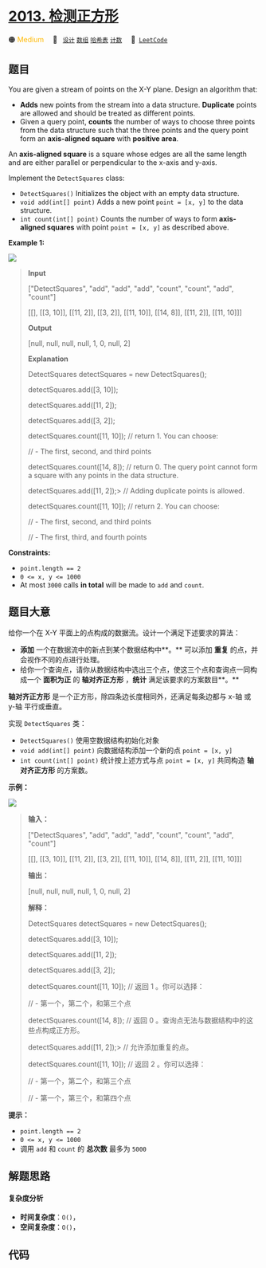 # [2013. 检测正方形](https://leetcode.com/problems/detect-squares)

🟠 <font color=#ffb800>Medium</font>&emsp; 🔖&ensp; [`设计`](/tag/design.md) [`数组`](/tag/array.md) [`哈希表`](/tag/hash-table.md) [`计数`](/tag/counting.md)&emsp; 🔗&ensp;[`LeetCode`](https://leetcode.com/problems/detect-squares)

## 题目

You are given a stream of points on the X-Y plane. Design an algorithm that:

  * **Adds** new points from the stream into a data structure. **Duplicate** points are allowed and should be treated as different points.
  * Given a query point, **counts** the number of ways to choose three points from the data structure such that the three points and the query point form an **axis-aligned square** with **positive area**.

An **axis-aligned square** is a square whose edges are all the same length and
are either parallel or perpendicular to the x-axis and y-axis.

Implement the `DetectSquares` class:

  * `DetectSquares()` Initializes the object with an empty data structure.
  * `void add(int[] point)` Adds a new point `point = [x, y]` to the data structure.
  * `int count(int[] point)` Counts the number of ways to form **axis-aligned squares** with point `point = [x, y]` as described above.



**Example 1:**

![](https://assets.leetcode.com/uploads/2021/09/01/image.png)

> 
> 
> 
> 
> 
> **Input**
> 
> ["DetectSquares", "add", "add", "add", "count", "count", "add", "count"]
> 
> [[], [[3, 10]], [[11, 2]], [[3, 2]], [[11, 10]], [[14, 8]], [[11, 2]], [[11, 10]]]
> 
> **Output**
> 
> [null, null, null, null, 1, 0, null, 2]
> 
> 
> 
> **Explanation**
> 
> DetectSquares detectSquares = new DetectSquares();
> 
> detectSquares.add([3, 10]);
> 
> detectSquares.add([11, 2]);
> 
> detectSquares.add([3, 2]);
> 
> detectSquares.count([11, 10]); // return 1. You can choose:
> 
> > 
> > 
> > 
> > 
> > 
> > 
> > 
>    //   - The first, second, and third points
> 
> detectSquares.count([14, 8]);  // return 0. The query point cannot form a square with any points in the data structure.
> 
> detectSquares.add([11, 2]);> 
> // Adding duplicate points is allowed.
> 
> detectSquares.count([11, 10]); // return 2. You can choose:
> 
> > 
> > 
> > 
> > 
> > 
> > 
> > 
>    //   - The first, second, and third points
> 
> > 
> > 
> > 
> > 
> > 
> > 
> > 
>    //   - The first, third, and fourth points

**Constraints:**

  * `point.length == 2`
  * `0 <= x, y <= 1000`
  * At most `3000` calls **in total** will be made to `add` and `count`.


## 题目大意

给你一个在 X-Y 平面上的点构成的数据流。设计一个满足下述要求的算法：

  * **添加** 一个在数据流中的新点到某个数据结构中**。** 可以添加 **重复** 的点，并会视作不同的点进行处理。
  * 给你一个查询点，请你从数据结构中选出三个点，使这三个点和查询点一同构成一个 **面积为正** 的 **轴对齐正方形** ，**统计** 满足该要求的方案数目**。**

**轴对齐正方形** 是一个正方形，除四条边长度相同外，还满足每条边都与 x-轴 或 y-轴 平行或垂直。

实现 `DetectSquares` 类：

  * `DetectSquares()` 使用空数据结构初始化对象
  * `void add(int[] point)` 向数据结构添加一个新的点 `point = [x, y]`
  * `int count(int[] point)` 统计按上述方式与点 `point = [x, y]` 共同构造 **轴对齐正方形** 的方案数。



**示例：**

![](https://assets.leetcode.com/uploads/2021/09/01/image.png)

> 
> 
> 
> 
> 
> **输入：**
> 
> ["DetectSquares", "add", "add", "add", "count", "count", "add", "count"]
> 
> [[], [[3, 10]], [[11, 2]], [[3, 2]], [[11, 10]], [[14, 8]], [[11, 2]], [[11, 10]]]
> 
> **输出：**
> 
> [null, null, null, null, 1, 0, null, 2]
> 
> 
> 
> **解释：**
> 
> DetectSquares detectSquares = new DetectSquares();
> 
> detectSquares.add([3, 10]);
> 
> detectSquares.add([11, 2]);
> 
> detectSquares.add([3, 2]);
> 
> detectSquares.count([11, 10]); // 返回 1 。你可以选择：
> 
> > 
> > 
> > 
> > 
> > 
> > 
> > 
>    //   - 第一个，第二个，和第三个点
> 
> detectSquares.count([14, 8]);  // 返回 0 。查询点无法与数据结构中的这些点构成正方形。
> 
> detectSquares.add([11, 2]);> 
> // 允许添加重复的点。
> 
> detectSquares.count([11, 10]); // 返回 2 。你可以选择：
> 
> > 
> > 
> > 
> > 
> > 
> > 
> > 
>    //   - 第一个，第二个，和第三个点
> 
> > 
> > 
> > 
> > 
> > 
> > 
> > 
>    //   - 第一个，第三个，和第四个点
> 
> 



**提示：**

  * `point.length == 2`
  * `0 <= x, y <= 1000`
  * 调用 `add` 和 `count` 的 **总次数** 最多为 `5000`


## 解题思路

#### 复杂度分析

- **时间复杂度**：`O()`，
- **空间复杂度**：`O()`，

## 代码

```javascript

```